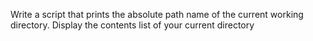 Write a script that prints the absolute path name of the current working directory.
Display the contents list of your current directory
